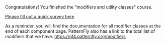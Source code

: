 Congratulations! You finished the "modifiers and utility classes" course.

[Please fill out a quick survey here](https://redhatdg.co1.qualtrics.com/jfe/form/SV_bIRZRHYJyGsKBSt?Module=htmlcss-module3)

As a reminder, you will find the documentation for all modifier classes at the end of each component page. PatternFly also has a link to the total list of modifiers that we have: 
https://pf4.patternfly.org/modifiers 

